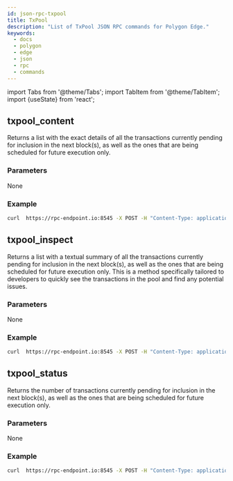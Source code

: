 ```yaml
---
id: json-rpc-txpool
title: TxPool
description: "List of TxPool JSON RPC commands for Polygon Edge."
keywords:
  - docs
  - polygon
  - edge
  - json
  - rpc
  - commands
---
```

import Tabs from '@theme/Tabs';
import TabItem from '@theme/TabItem';
import {useState} from 'react';

## txpool_content

Returns a list with the exact details of all the transactions currently pending for inclusion in the next block(s), as well as the ones that are being scheduled for future execution only.

### Parameters

None

### Example
````bash
curl  https://rpc-endpoint.io:8545 -X POST -H "Content-Type: application/json" --data '{"jsonrpc":"2.0","method":"txpool_content","params":[],"id":1}'
````

## txpool_inspect

Returns a list with a textual summary of all the transactions currently pending for inclusion in the next block(s), as well as the ones that are being scheduled for future execution only. This is a method specifically tailored to developers to quickly see the transactions in the pool and find any potential issues.

### Parameters

None

### Example

````bash
curl  https://rpc-endpoint.io:8545 -X POST -H "Content-Type: application/json" --data '{"jsonrpc":"2.0","method":"txpool_inspect","params":[],"id":1}'
````

## txpool_status

Returns the number of transactions currently pending for inclusion in the next block(s), as well as the ones that are being scheduled for future execution only.

### Parameters

None

### Example

````bash
curl  https://rpc-endpoint.io:8545 -X POST -H "Content-Type: application/json" --data '{"jsonrpc":"2.0","method":"txpool_status","params":[],"id":1}'
````

